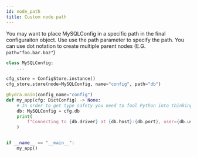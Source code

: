 ```yaml
---
id: node_path
title: Custom node path
---
```


You may want to place MySQLConfig in a specific path in the final configuraiton object.
Use use the path parameter to specify the path. You can use dot notation to create multiple
parent nodes (E.G. `path="foo.bar.baz"`)  


```python
class MySQLConfig:
    ...

cfg_store = ConfigStore.instance()
cfg_store.store(node=MySQLConfig, name="config", path="db")

@hydra.main(config_name="config")
def my_app(cfg: DictConfig) -> None:
    # In order to get type safety you need to fool Python into thinking the type of cfg.db is MySQLConfig:
    db: MySQLConfig = cfg.db
    print(
        f"Connecting to {db.driver} at {db.host}:{db.port}, user={db.user}, password={db.password}"
    )


if __name__ == "__main__":
    my_app()

```